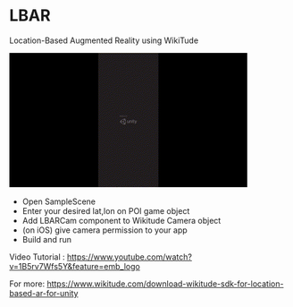 # LBAR
Location-Based Augmented Reality using WikiTude

![demo](Demos/demo.gif)

- Open SampleScene
- Enter your desired lat,lon on POI game object
- Add LBARCam component to Wikitude Camera object
- (on iOS) give camera permission to your app
- Build and run

Video Tutorial : https://www.youtube.com/watch?v=1B5rv7Wfs5Y&feature=emb_logo

For more: https://www.wikitude.com/download-wikitude-sdk-for-location-based-ar-for-unity

